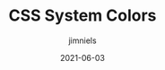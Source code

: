---
author: jimniels
date: 2021-06-03
eleventyExcludeFromCollections: true
layout: post.njk
tags:
  - article
  - css
  - colors
target_url: https://blog.jim-nielsen.com/2021/css-system-colors/
title: CSS System Colors
---